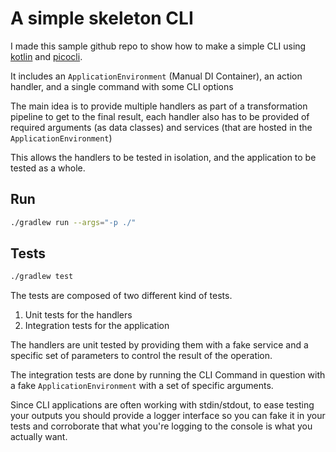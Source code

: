 [picocli]: https://picocli.info/
[kotlin]: https://kotlinlang.org/

# A simple skeleton CLI

I made this sample github repo to show how to make a simple CLI using [kotlin] and [picocli].

It includes an `ApplicationEnvironment` (Manual DI Container), an action handler, and a single command with some CLI options

The main idea is to provide multiple handlers as part of a transformation pipeline to get to the final result, each handler also has to be provided of required arguments (as data classes) and services (that are hosted in the `ApplicationEnvironment`)

This allows the handlers to be tested in isolation, and the application to be tested as a whole.

## Run

```bash
./gradlew run --args="-p ./"
```

## Tests

```bash
./gradlew test
```

The tests are composed of two different kind of tests.

1. Unit tests for the handlers
2. Integration tests for the application

The handlers are unit tested by providing them with a fake service and a specific set of parameters to control the result of the operation.

The integration tests are done by running the CLI Command in question with a fake `ApplicationEnvironment` with a set of specific arguments.

Since CLI applications are often working with stdin/stdout, to ease testing your outputs you should provide a logger interface so you can fake it in your tests and corroborate that what you're logging to the console is what you actually want.
